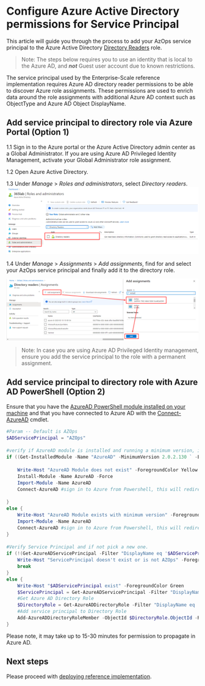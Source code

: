 # Configure Azure Active Directory permissions for Service Principal

This article will guide you through the process to add your AzOps service principal to the  Azure Active Directory [Directory Readers](https://docs.microsoft.com/en-us/azure/active-directory/users-groups-roles/directory-assign-admin-roles) role.

> Note: The steps below requires you to use an identity that is local to the Azure AD, and **_not_** Guest user account due to known restrictions.

The service principal used by the Enterprise-Scale reference implementation requires Azure AD directory reader permissions to be able to discover Azure role assignments. These permissions are used to enrich data around the role assignments with additional Azure AD context such as ObjectType and Azure AD Object DisplayName.

## Add service principal to directory role via Azure Portal (Option 1)

1.1 Sign in to the Azure portal or the Azure Active Directory admin center as a Global Administrator. If you are using Azure AD Privileged Identity Management, activate your Global Administrator role assignment.

1.2 Open Azure Active Directory.

1.3 Under _Manage_ > _Roles and administrators_, select _Directory readers_.
![alt](./media/aad-rolesandadministrators.png)

1.4 Under _Manage_ > _Assignments_ > _Add assignments_, find for and select your AzOps service principal and finally add it to the directory role.

![alt](./media/directory-reader.png)

> Note: In case you are using Azure AD Privileged Identity management, ensure you add the service principal to the role with a permanent assignment.

## Add service principal to directory role with Azure AD PowerShell (Option 2)

Ensure that you have the [AzureAD PowerShell module installed on your machine](https://docs.microsoft.com/en-us/powershell/module/azuread/?view=azureadps-2.0) and that you have connected to Azure AD with the [Connect-AzureAD](https://docs.microsoft.com/en-us/powershell/module/azuread/connect-azuread?view=azureadps-2.0) cmdlet.


````powershell
#Param -- Default is AZOps
$ADServicePrincipal = "AZOps"

#verify if AzureAD module is installed and running a minimum version, if not install with the latest version.
if ((Get-InstalledModule -Name "AzureAD" -MinimumVersion 2.0.2.130 ` -ErrorAction SilentlyContinue) -eq $null) {

    Write-Host "AzureAD Module does not exist" -ForegroundColor Yellow
    Install-Module -Name AzureAD -Force
    Import-Module -Name AzureAD
    Connect-AzureAD #sign in to Azure from Powershell, this will redirect you to a webbrowser for authentication, if required

}
else {
    Write-Host "AzureAD Module exists with minimum version" -ForegroundColor Yellow
    Import-Module -Name AzureAD
    Connect-AzureAD #sign in to Azure from Powershell, this will redirect you to a webbrowser for authentication, if required
}

#Verify Service Principal and if not pick a new one.
if (!(Get-AzureADServicePrincipal -Filter "DisplayName eq '$ADServicePrincipal'")) { 
    Write-Host "ServicePrincipal doesn't exist or is not AZOps" -ForegroundColor Red
    break
}
else { 
    Write-Host "$ADServicePrincipal exist" -ForegroundColor Green
    $ServicePrincipal = Get-AzureADServicePrincipal -Filter "DisplayName eq '$ADServicePrincipal'"
    #Get Azure AD Directory Role
    $DirectoryRole = Get-AzureADDirectoryRole -Filter "DisplayName eq 'Directory Readers'"
    #Add service principal to Directory Role
    Add-AzureADDirectoryRoleMember -ObjectId $DirectoryRole.ObjectId -RefObjectId $ServicePrincipal.ObjectId
}
````

Please note, it may take up to 15-30 minutes for permission to propagate in Azure AD.

## Next steps

Please proceed with [deploying reference implementation](./EnterpriseScale-Deploy-reference-implentations.md).
